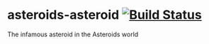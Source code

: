 asteroids-asteroid [![Build Status](https://travis-ci.org/ceres-pallas/asteroids-asteroid.png?branch=master)](https://travis-ci.org/ceres-pallas/asteroids-asteroid)
==================

The infamous asteroid in the Asteroids world
